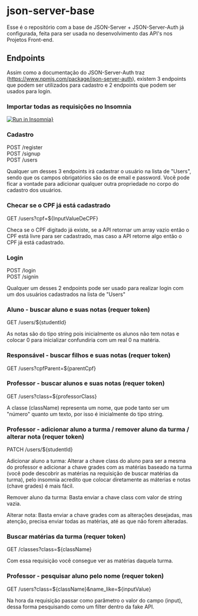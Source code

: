# json-server-base

Esse é o repositório com a base de JSON-Server + JSON-Server-Auth já configurada, feita para ser usada no desenvolvimento das API's nos Projetos Front-end.

## Endpoints

Assim como a documentação do JSON-Server-Auth traz (https://www.npmjs.com/package/json-server-auth), existem 3 endpoints que podem ser utilizados para cadastro e 2 endpoints que podem ser usados para login.

### Importar todas as requisições no Insomnia

[![Run in Insomnia}](https://insomnia.rest/images/run.svg)](https://insomnia.rest/run/?label=YourSchool%20FakeAPI&uri=https%3A%2F%2Fyourschool-api.onrender.com%2Finsomnia.json)

### Cadastro

POST /register <br/>
POST /signup <br/>
POST /users

Qualquer um desses 3 endpoints irá cadastrar o usuário na lista de "Users", sendo que os campos obrigatórios são os de email e password.
Você pode ficar a vontade para adicionar qualquer outra propriedade no corpo do cadastro dos usuários.

### Checar se o CPF já está cadastrado

GET /users?cpf=${InputValueDeCPF}

Checa se o CPF digitado já existe, se a API retornar um array vazio então o CPF está livre para ser cadastrado, mas caso a API retorne algo então o CPF já está cadastrado.

### Login

POST /login <br/>
POST /signin

Qualquer um desses 2 endpoints pode ser usado para realizar login com um dos usuários cadastrados na lista de "Users"

### Aluno - buscar aluno e suas notas (requer token)

GET /users/${studentId}

As notas são do tipo string pois inicialmente os alunos não tem notas e colocar 0 para inicializar confundiria com um real 0 na matéria.

### Responsável - buscar filhos e suas notas (requer token)

GET /users?cpfParent=${parentCpf}

### Professor - buscar alunos e suas notas (requer token)

GET /users?class=${professorClass}

A classe (className) representa um nome, que pode tanto ser um "número" quanto um texto, por isso é inicialmente do tipo string.

### Professor - adicionar aluno a turma / remover aluno da turma / alterar nota (requer token)

PATCH /users/${studentId}

Adicionar aluno a turma:
Alterar a chave class do aluno para ser a mesma do professor e adicionar a chave grades com as matérias baseado na turma (você pode descobrir as matérias na requisição de buscar matérias da turma), pelo insomnia acredito que colocar diretamente as máterias e notas (chave grades) é mais fácil.

Remover aluno da turma:
Basta enviar a chave class com valor de string vazia.

Alterar nota:
Basta enviar a chave grades com as alterações desejadas, mas atenção, precisa enviar todas as matérias, até as que não forem alteradas.

### Buscar matérias da turma (requer token)

GET /classes?class=${className}

Com essa requisição você consegue ver as matérias daquela turma.


### Professor - pesquisar aluno pelo nome (requer token)

GET /users?class=${className}&name_like=${inputValue}

Na hora da requisição passar como parâmetro o valor do campo (input), dessa forma pesquisando como um filter dentro da fake API.